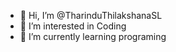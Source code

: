 - 👋 Hi, I’m @TharinduThilakshanaSL
- 👀 I’m interested in Coding
- 🌱 I’m currently learning programing


<!---
TharinduThilakshanaSL/TharinduThilakshanaSL is a ✨ special ✨ repository because its `README.md` (this file) appears on your GitHub profile.
You can click the Preview link to take a look at your changes.
--->
